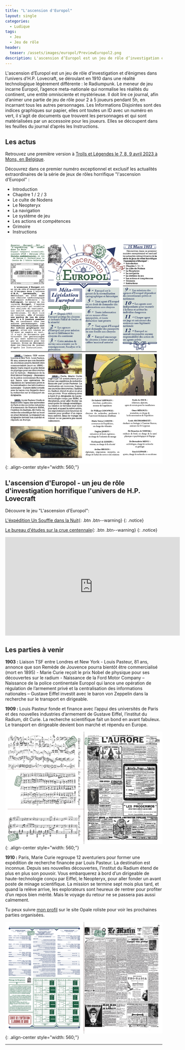 ```yaml
---
title: "L'ascension d'Europol"
layout: single
categories:
  - Ludique
tags:
  - Jeu
  - Jeu de rôle
header:
  teaser: /assets/images/europol/PreviewEuropol2.png
description: L'ascension d’Europol est un jeu de rôle d’investigation et d’énigmes dans l’univers d’H.P. Lovecraft, se déroulant en 1910 dans une réalité technologique légèrement différente, le Radiumpunk. Le meneur de jeu incarne Europol, l’agence meta-nationale qui normalise les réalités du continent, une entité omnisciente et mystérieuse.
---
```


L'ascension d’Europol est un jeu de rôle d’investigation et d’énigmes dans l’univers d’H.P. Lovecraft, se déroulant en 1910 dans une réalité technologique légèrement différente : le Radiumpunk. Le meneur de jeu incarne Europol, l’agence meta-nationale qui normalise les réalités du continent, une entité omnisciente et mystérieuse. Il doit lire ce journal, afin d’animer une partie de jeu de rôle pour 2 à 5 joueurs pendant 5h, en incarnant tous les autres personnages. Les Informations Disjointes sont des indices graphiques sur papier, elles ont toutes un ID avec un numéro en vert, il s'agit de documents que trouvent les personnages et qui sont matérialisées par un accessoire pour les joueurs. Elles se découpent dans les feuilles du journal d’après les Instructions. 

## Les actus

Retrouvez une première version à <a href="https://trollsetlegendes.be/">Trolls et Légendes le 7, 8, 9 avril 2023 à Mons, en Belgique</a>.

Découvrez dans ce premier numéro exceptionnel et exclusif les actualités extraordinaires de la série de jeux de rôles horrifique "l'ascension d'Europol" : 
- Introduction
- Chapitre 1 / 2  / 3
- Le culte de Nodens
- Le Neopteryx
- La navigation
- Le système de jeu
- Les actions et compétences
- Grimoire
- Instructions

![styled-image](/assets/images/europol/PreviewEuropol1.png "Europol1"){: .align-center style="width: 560;"}

## L'ascension d'Europol - un jeu de rôle d'investigation horrifique l'univers de H.P. Lovecraft

Découvre le jeu "L'ascension d'Europol": 

[L'éxpédition Un Souffle dans la Nuit](https://drive.google.com/file/d/1vQ2TsfFcaFJpzM3sYdYwFEY77u-NF8lH/view){: .btn .btn--warning}
{: .notice} 

[Le bureau d'études sur la crue centennale](https://drive.google.com/file/d/1vQ2TsfFcaFJpzM3sYdYwFEY77u-NF8lH/view){: .btn .btn--warning}
{: .notice} 

<iframe width="560" height="315" src="https://www.youtube.com/embed/L-6s4K6JVUc" title="YouTube video player" frameborder="0" allow="accelerometer; autoplay; clipboard-write; encrypted-media; gyroscope; picture-in-picture; web-share" allowfullscreen></iframe>

## Les parties à venir

**1903 :** Liaison TSF entre Londres et New York - Louis Pasteur, 81 ans, annonce que son Remède de Jouvence pourra bientôt être commercialisé (mort en 1895) - Marie Curie reçoit le prix Nobel de physique pour ses découvertes sur le radium - Naissance de la Ford Motor Company – Naissance de la police continentale Europol qui lance une opération de régulation de l’armement privé et la centralisation des informations nationales – Gustave Eiffel investit avec le baron von Zeppelin dans la recherche sur le transport en dirigeable.

**1909 :** Louis Pasteur fonde et finance avec l’appui des universités de Paris et des nouvelles industries d’armement de Gustave Eiffel, l’institut du Radium, dit Curie. La recherche scientifique fait un bond en avant fabuleux. Le transport en dirigeable devient bon marché et répendu en Europe.

![styled-image](/assets/images/europol/PreviewEuropol2.png "Europol1"){: .align-center style="width: 560;"}

**1910 :** Paris, Marie Curie regroupe 12 aventuriers pour former une expédition de recherche financée par Louis Pasteur. La destination est inconnue. Depuis ses nouvelles découvertes, l’institut du Radium étend de plus en plus son pouvoir. Vous embarquerez à bord d’un dirigeable de haute-technologie conçu par Eiffel, le Neopteryx, pour aller fonder un avant poste de minage scientifique. La mission se termine sept mois plus tard, et quand la relève arrive, les explorateurs sont heureux de rentrer pour profiter d’un repos bien mérité. Mais le voyage du retour ne se passera pas aussi calmement.

Tu peux suivre [mon profil](https://opale-roliste.com/user/295) sur le site Opale roliste pour voir les prochaines parties organisées.

![styled-image](/assets/images/europol/PreviewEuropol3.png "Europol1"){: .align-center style="width: 560;"}

---
